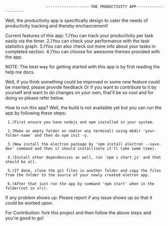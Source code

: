                       --------------------THE PRODUCTIVITY APP--------------------

Well, the productivity app is specifically design to cater the needs of productivity tracking and thereby enchancement!

Current features of this app:
1.)You can track your productivity per task easily via the timer.
2.)You can check your performance with the task statistics graph.
3.)You can also check out more info about your tasks in completed section.
4.)You can choose for awesome themes provided with the app.

NOTE: The best way for getting started with this app is by first reading the help me docs.

Well, if you think something could be improved or some new feature could be inserted, please provide feedback
Or if you want to contribute to it by yourself and want to do changes on your own, that'll be so cool and for doing so please refer below.

 How to run this app?
 Well, the build is not availaible yet but you can run the app by following these steps:
 
     1.)First ensure you have nodejs and npm installed in your system.
     
     2.)Make an empty folder on cmd(or any terminal) using mkdir 'your-folder-name' and then do npm init -y.
     
     3.)Now install the electron package by 'npm install electron --save-dev' command and then it should install(note it'll take some time).
     
     4.)Install other dependencies as well, run 'npm i chart.js' and that should be all. 
     
     5.)If done, clone the git files in another folder and copy the files from the folder to the source of your newly created eletron app.
     
     6.)After that just run the app by command 'npm start' when in the folder(not in src).
    
 If any problem shows up:
    Please report if any issue shows up so that it could be worked upon.
 
 For Contribution:
     fork this project and then follow the above steps and you're good to go!
